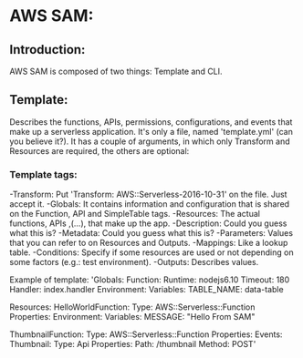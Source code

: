 # AWS SAM:
## Introduction:
AWS SAM is composed of two things: Template and CLI.

## Template:
Describes the functions, APIs, permissions, configurations, and events that make up a serverless application.
It's only a file, named 'template.yml' (can you believe it?).
It has a couple of arguments, in which only Transform and Resources are required, the others
are optional:
### Template tags:
-Transform: Put 'Transform: AWS::Serverless-2016-10-31' on the file. Just accept it.
-Globals: It contains information and configuration that is shared on the Function, API and SimpleTable tags.
-Resources: The actual functions, APIs ,(...), that make up the app.
-Description: Could you guess what this is?
-Metadata: Could you guess what this is?
-Parameters: Values that you can refer to on Resources and Outputs.
-Mappings: Like a lookup table.
-Conditions: Specify if some resources are used or not depending on some factors (e.g.: test environment).
-Outputs: Describes values.

Example of template:
'Globals:
  Function:
    Runtime: nodejs6.10
    Timeout: 180
    Handler: index.handler
    Environment:
      Variables:
        TABLE_NAME: data-table

Resources:
  HelloWorldFunction:
    Type: AWS::Serverless::Function
    Properties:
      Environment:
        Variables:
          MESSAGE: "Hello From SAM"

  ThumbnailFunction:
    Type: AWS::Serverless::Function
    Properties:
      Events:
        Thumbnail:
          Type: Api
          Properties:
            Path: /thumbnail
            Method: POST'

